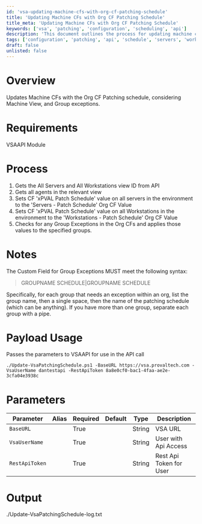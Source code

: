 ```yaml
---
id: 'vsa-updating-machine-cfs-with-org-cf-patching-schedule'
title: 'Updating Machine CFs with Org CF Patching Schedule'
title_meta: 'Updating Machine CFs with Org CF Patching Schedule'
keywords: ['vsa', 'patching', 'configuration', 'scheduling', 'api']
description: 'This document outlines the process for updating machine custom fields with the organization custom field patching schedule, including requirements, process steps, and parameters for the API call.'
tags: ['configuration', 'patching', 'api', 'schedule', 'servers', 'workstations']
draft: false
unlisted: false
---
```

# Overview
Updates Machine CFs with the Org CF Patching schedule, considering Machine View, and Group exceptions.

# Requirements
VSAAPI Module

# Process
1. Gets the All Servers and All Workstations view ID from API
2. Gets all agents in the relevant view
3. Sets CF 'xPVAL Patch Schedule' value on all servers in the environment to the 'Servers - Patch Schedule' Org CF Value
4. Sets CF 'xPVAL Patch Schedule' value on all Workstations in the environment to the 'Workstations - Patch Schedule' Org CF Value
5. Checks for any Group Exceptions in the Org CFs and applies those values to the specified groups.

# Notes
The Custom Field for Group Exceptions MUST meet the following syntax:

> GROUPNAME SCHEDULE|GROUPNAME SCHEDULE

Specifically, for each group that needs an exception within an org, list the group name, then a single space, then the name of the patching schedule (which can be anything). If you have more than one group, separate each group with a pipe.

# Payload Usage
Passes the parameters to VSAAPI for use in the API call

```
./Update-VsaPatchingSchedule.ps1 -BaseURL https://vsa.provaltech.com -VsaUserName dantestapi -RestApiToken 8a8e0cf0-bac1-4faa-ae2e-3cfa04e3938c
```

# Parameters

| Parameter         | Alias | Required | Default | Type   | Description                |
|-------------------|-------|----------|---------|--------|----------------------------|
| `BaseURL`        |       | True     |         | String | VSA URL                    |
| `VsaUserName`    |       | True     |         | String | User with Api Access       |
| `RestApiToken`   |       | True     |         | String | Rest Api Token for User    |

# Output
./Update-VsaPatchingSchedule-log.txt



